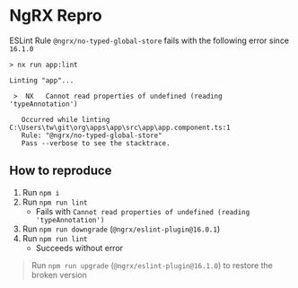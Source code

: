 # NgRX Repro

ESLint Rule `@ngrx/no-typed-global-store` fails with the following error since `16.1.0`
```
> nx run app:lint

Linting "app"...

 >  NX   Cannot read properties of undefined (reading 'typeAnnotation')

   Occurred while linting C:\Users\tw\git\org\apps\app\src\app\app.component.ts:1
   Rule: "@ngrx/no-typed-global-store"
   Pass --verbose to see the stacktrace.
```

## How to reproduce

1. Run `npm i`
1. Run `npm run lint`
    - Fails with `Cannot read properties of undefined (reading 'typeAnnotation')`
1. Run `npm run downgrade` (`@ngrx/eslint-plugin@16.0.1`)
1. Run `npm run lint`
    - Succeeds without error

> Run `npm run upgrade` (`@ngrx/eslint-plugin@16.1.0`) to restore the broken version